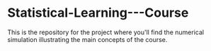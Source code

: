 # Statistical-Learning---Course
This is the repository for the project where you'll find the numerical simulation illustrating the main concepts of the course.
